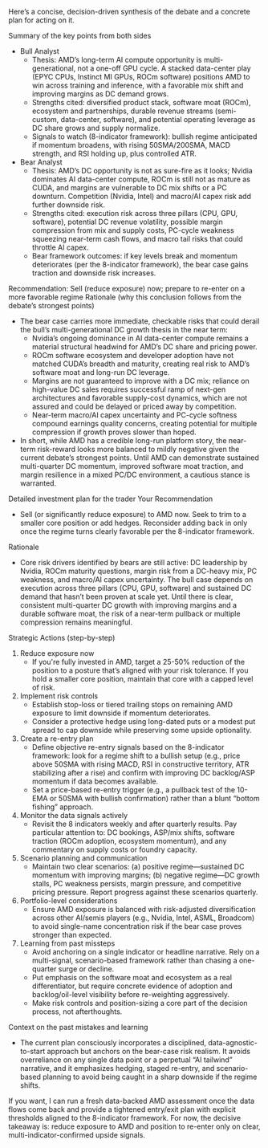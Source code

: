 Here’s a concise, decision-driven synthesis of the debate and a concrete plan for acting on it.

Summary of the key points from both sides
- Bull Analyst
  - Thesis: AMD’s long-term AI compute opportunity is multi-generational, not a one-off GPU cycle. A stacked data-center play (EPYC CPUs, Instinct MI GPUs, ROCm software) positions AMD to win across training and inference, with a favorable mix shift and improving margins as DC demand grows.
  - Strengths cited: diversified product stack, software moat (ROCm), ecosystem and partnerships, durable revenue streams (semi-custom, data-center, software), and potential operating leverage as DC share grows and supply normalize.
  - Signals to watch (8-indicator framework): bullish regime anticipated if momentum broadens, with rising 50SMA/200SMA, MACD strength, and RSI holding up, plus controlled ATR.
- Bear Analyst
  - Thesis: AMD’s DC opportunity is not as sure-fire as it looks; Nvidia dominates AI data-center compute, ROCm is still not as mature as CUDA, and margins are vulnerable to DC mix shifts or a PC downturn. Competition (Nvidia, Intel) and macro/AI capex risk add further downside risk.
  - Strengths cited: execution risk across three pillars (CPU, GPU, software), potential DC revenue volatility, possible margin compression from mix and supply costs, PC-cycle weakness squeezing near-term cash flows, and macro tail risks that could throttle AI capex.
  - Bear framework outcomes: if key levels break and momentum deteriorates (per the 8-indicator framework), the bear case gains traction and downside risk increases.

Recommendation: Sell (reduce exposure) now; prepare to re-enter on a more favorable regime
Rationale (why this conclusion follows from the debate’s strongest points)
- The bear case carries more immediate, checkable risks that could derail the bull’s multi-generational DC growth thesis in the near term:
  - Nvidia’s ongoing dominance in AI data-center compute remains a material structural headwind for AMD’s DC share and pricing power.
  - ROCm software ecosystem and developer adoption have not matched CUDA’s breadth and maturity, creating real risk to AMD’s software moat and long-run DC leverage.
  - Margins are not guaranteed to improve with a DC mix; reliance on high-value DC sales requires successful ramp of next-gen architectures and favorable supply-cost dynamics, which are not assured and could be delayed or priced away by competition.
  - Near-term macro/AI capex uncertainty and PC-cycle softness compound earnings quality concerns, creating potential for multiple compression if growth proves slower than hoped.
- In short, while AMD has a credible long-run platform story, the near-term risk-reward looks more balanced to mildly negative given the current debate’s strongest points. Until AMD can demonstrate sustained multi-quarter DC momentum, improved software moat traction, and margin resilience in a mixed PC/DC environment, a cautious stance is warranted.

Detailed investment plan for the trader
Your Recommendation
- Sell (or significantly reduce exposure) to AMD now. Seek to trim to a smaller core position or add hedges. Reconsider adding back in only once the regime turns clearly favorable per the 8-indicator framework.

Rationale
- Core risk drivers identified by bears are still active: DC leadership by Nvidia, ROCm maturity questions, margin risk from a DC-heavy mix, PC weakness, and macro/AI capex uncertainty. The bull case depends on execution across three pillars (CPU, GPU, software) and sustained DC demand that hasn’t been proven at scale yet. Until there is clear, consistent multi-quarter DC growth with improving margins and a durable software moat, the risk of a near-term pullback or multiple compression remains meaningful.

Strategic Actions (step-by-step)
1) Reduce exposure now
   - If you're fully invested in AMD, target a 25-50% reduction of the position to a posture that’s aligned with your risk tolerance. If you hold a smaller core position, maintain that core with a capped level of risk.
2) Implement risk controls
   - Establish stop-loss or tiered trailing stops on remaining AMD exposure to limit downside if momentum deteriorates.
   - Consider a protective hedge using long-dated puts or a modest put spread to cap downside while preserving some upside optionality.
3) Create a re-entry plan
   - Define objective re-entry signals based on the 8-indicator framework: look for a regime shift to a bullish setup (e.g., price above 50SMA with rising MACD, RSI in constructive territory, ATR stabilizing after a rise) and confirm with improving DC backlog/ASP momentum if data becomes available.
   - Set a price-based re-entry trigger (e.g., a pullback test of the 10-EMA or 50SMA with bullish confirmation) rather than a blunt “bottom fishing” approach.
4) Monitor the data signals actively
   - Revisit the 8 indicators weekly and after quarterly results. Pay particular attention to: DC bookings, ASP/mix shifts, software traction (ROCm adoption, ecosystem momentum), and any commentary on supply costs or foundry capacity.
5) Scenario planning and communication
   - Maintain two clear scenarios: (a) positive regime—sustained DC momentum with improving margins; (b) negative regime—DC growth stalls, PC weakness persists, margin pressure, and competitive pricing pressure. Report progress against these scenarios quarterly.
6) Portfolio-level considerations
   - Ensure AMD exposure is balanced with risk-adjusted diversification across other AI/semis players (e.g., Nvidia, Intel, ASML, Broadcom) to avoid single-name concentration risk if the bear case proves stronger than expected.
7) Learning from past missteps
   - Avoid anchoring on a single indicator or headline narrative. Rely on a multi-signal, scenario-based framework rather than chasing a one-quarter surge or decline.
   - Put emphasis on the software moat and ecosystem as a real differentiator, but require concrete evidence of adoption and backlog/oil-level visibility before re-weighting aggressively.
   - Make risk controls and position-sizing a core part of the decision process, not afterthoughts.

Context on the past mistakes and learning
- The current plan consciously incorporates a disciplined, data-agnostic-to-start approach but anchors on the bear-case risk realism. It avoids overreliance on any single data point or a perpetual “AI tailwind” narrative, and it emphasizes hedging, staged re-entry, and scenario-based planning to avoid being caught in a sharp downside if the regime shifts.

If you want, I can run a fresh data-backed AMD assessment once the data flows come back and provide a tightened entry/exit plan with explicit thresholds aligned to the 8-indicator framework. For now, the decisive takeaway is: reduce exposure to AMD and position to re-enter only on clear, multi-indicator-confirmed upside signals.